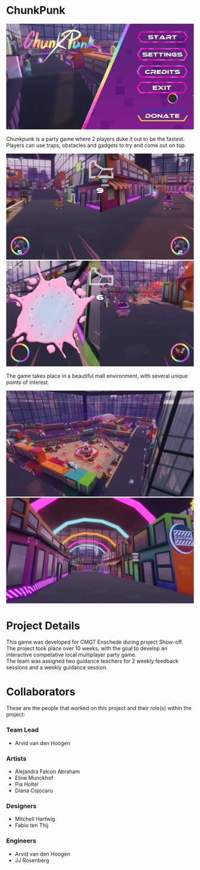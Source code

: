# ChunkPunk
![Main Menu image](ReadMeImages/MainMenu.png?raw=true)


Chunkpunk is a party game where 2 players duke it out to be the fastest.  
Players can use traps, obstacles and gadgets to try and come out on top.


![gameplay image 1](ReadMeImages/Gameplay1.png?raw=true)
![gameplay image 2](ReadMeImages/Gameplay2.png?raw=true)

The game takes place in a beautiful mall environment, with several unique points of interest.


![overview of the gameplay environment](ReadMeImages/CutsceneMapOverview.png?raw=true)
![subsection of the gameplay environment](ReadMeImages/CutsceneTunnel.png?raw=true)

# Project Details
This game was developed for CMGT Enschede during project Show-off.  
The project took place over 10 weeks, with the goal to develop an interactive competative local multiplayer party game.  
The team was assigned two guidance teachers for 2 weekly feedback sessions and a weekly guidance session.

# Collaborators
These are the people that worked on this project and their role(s) within the project:

### Team Lead
- Arvid van den Hoogen

### Artists
- Alejandra Falcon Abraham
- Eline Munckhof
- Pia Holtel
- Diana Cojocaru

### Designers
- Mitchell Hartwig
- Fabio ten Thij

### Engineers
- Arvid van den Hoogen
- JJ Rosenberg